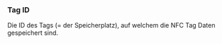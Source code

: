 ﻿### Tag ID

Die ID des Tags (= der Speicherplatz), auf welchem die NFC Tag Daten gespeichert sind.

